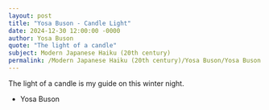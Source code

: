 ```yaml
---
layout: post
title: "Yosa Buson - Candle Light"
date: 2024-12-30 12:00:00 -0000
author: Yosa Buson
quote: "The light of a candle"
subject: Modern Japanese Haiku (20th century)
permalink: /Modern Japanese Haiku (20th century)/Yosa Buson/Yosa Buson - Candle Light
---
```


The light of a candle
is my guide
on this winter night.


- Yosa Buson
